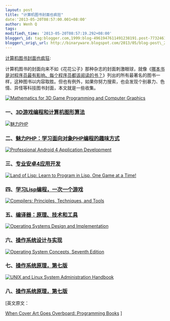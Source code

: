 ```yaml
--- 
layout: post 
title: "计算机图书封面也疯狂" 
date:'2013-05-20T08:57:00.001+08:00' 
author: Wenh Q
tags:
modified\_time: '2013-05-20T08:57:19.292+08:00' 
blogger\_id: tag:blogger.com,1999:blog-4961947611491238191.post-7732461853100148120
blogger\_orig\_url: http://binaryware.blogspot.com/2013/05/blog-post\_20.html
---
```

[计算机图书封面也疯狂](http://www.oschina.net/news/40646/when-cover-art-goes-overboard-programming-books):

计算机图书的封面向来不如《花花公子》那种杂志的封面刺激眼球，就像《[哪本书是对程序员最有影响、每个程序员都该阅读的书？](http://www.aqee.net/what-is-the-single-most-influential-book-every-programmer-should-read/)》列出的所有最著名的图书一样，这种图书以内容取胜。但也有例外，如果你努力搜索，也会发现个别暴力、色情、异怪等科技图书封面，本文就是一些收集。


<div>

[![Mathematics for 3D Game Programming and Computer Graphics
](http://static.oschina.net/uploads/img/201305/20080836_7acz.jpg)](http://www.amazon.cn/dp/1435458869/?tag=aqee-23)

</div>

### 一、[3D游戏编程和计算机图形算法](http://www.amazon.cn/dp/1435458869/?tag=aqee-23)




<div>

[![魅力PHP](http://static.oschina.net/uploads/img/201305/20080836_IRtF.jpg)](http://www.amazon.com/SexyPHP-Learn-Object-Oriented-ebook/sim/B00B5WS1Y4/2)

</div>

### 二、[魅力PHP：学习面向对象PHP编程的趣味方式](http://www.amazon.com/SexyPHP-Learn-Object-Oriented-ebook/sim/B00B5WS1Y4/2)




<div>

[![Professional Android 4 Application
Development](http://static.oschina.net/uploads/img/201305/20080836_ReU5.jpg)](http://www.amazon.cn/dp/1118102274/?tag=aqee-23)

</div>

### 三、[专业安卓4应用开发](http://www.amazon.cn/dp/1118102274/?tag=aqee-23)




<div>

[![Land of Lisp: Learn to Program in Lisp, One Game at a Time!
](http://static.oschina.net/uploads/img/201305/20080837_QHaD.jpg)](http://www.amazon.cn/dp/1593272812/?tag=aqee-23)

</div>

### 四、[学习Lisp编程，一次一个游戏](http://www.amazon.cn/dp/1593272812/?tag=aqee-23)




<div>

[![Compilers: Principles, Techniques, and
Tools](http://static.oschina.net/uploads/img/201305/20080837_ujvi.jpg)](http://www.amazon.com/dp/0201100886/)

</div>

### 五、[编译器：原理、技术和工具](http://www.amazon.com/dp/0201100886/)




<div>

[![Operating Systems Design and
Implementation](http://static.oschina.net/uploads/img/201305/20080837_EPGU.jpg)](http://www.amazon.cn/dp/0131429388/?tag=aqee-23)

</div>

### 六、[操作系统设计与实现](http://www.amazon.cn/dp/0131429388/?tag=aqee-23)




<div>

[![Operating System Concepts, Seventh
Edition](http://static.oschina.net/uploads/img/201305/20080837_KcsY.jpg)](http://www.amazon.com/dp/0471694665/)

</div>

### 七、[操作系统原理，第七版](http://www.amazon.com/dp/0471694665/)




<div>

[![UNIX and Linux System Administration Handbook
](http://static.oschina.net/uploads/img/201305/20080838_3Vv9.jpg)](http://www.amazon.cn/dp/0131480057/?tag=aqee-23)

</div>

### 八、[操作系统原理，第七版](http://www.amazon.cn/dp/0131480057/?tag=aqee-23)






<div>


[英文原文：

[When Cover Art Goes Overboard: Programming
Books](http://geeksta.net/cover-art-overboard/programming-books/) 
]

</div>
